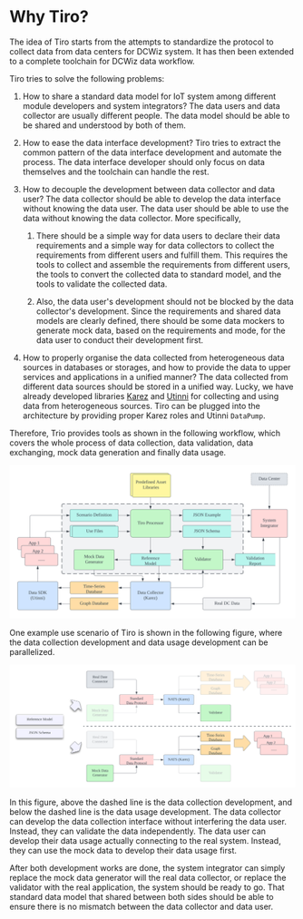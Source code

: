 # Why Tiro?

The idea of Tiro starts from the attempts to standardize the protocol to collect data from data centers for DCWiz system. It has then been extended to a complete toolchain for DCWiz data workflow.

Tiro tries to solve the following problems:

1. How to share a standard data model for IoT system among different module developers and system integrators? The data users and data collector are usually different people. The data model should be able to be shared and understood by both of them.

2. How to ease the data interface development? Tiro tries to extract the common pattern of the data interface development and automate the process. The data interface developer should only focus on data themselves and the toolchain can handle the rest.

3. How to decouple the development between data collector and data user? The data collector should be able to develop the data interface without knowing the data user. The data user should be able to use the data without knowing the data collector. More specifically, 

    1. There should be a simple way for data users to declare their data requirements and a simple way for data collectors to collect the requirements from different users and fulfill them. This requires the tools to collect and assemble the requirements from different users, the tools to convert the collected data to standard model, and the tools to validate the collected data.
       
    2. Also, the data user's development should not be blocked by the data collector's development. Since the requirements and shared data models are clearly defined, there should be some data mockers to generate mock data, based on the requirements and mode, for the data user to conduct their development first.

4. How to properly organise the data collected from heterogeneous data sources in databases or storages, and how to provide the data to upper services and applications in a unified manner? The data collected from different data sources should be stored in a unified way. Lucky, we have already developed libraries [Karez](https://github.com/cap-dcwiz/Karez) and [Utinni](https://github.com/cap-dcwiz/Utinni) for collecting and using data from heterogeneous sources. Tiro can be plugged into the architecture by providing proper Karez roles and Utinni `DataPump`.

Therefore, Trio provides tools as shown in the following workflow, which covers the whole process of data collection, data validation, data exchanging, mock data generation and finally data usage.

![Tiro Concepts](architecture.svg)

One example use scenario of Tiro is shown in the following figure, where the data collection development and data usage development can be parallelized.

![Tiro Workflow](workflow.svg)

In this figure, above the dashed line is the data collection development, and below the dashed line is the data usage development. The data collector can develop the data collection interface without interfering the data user. Instead, they can validate the data independently. The data user can develop their data usage actually connecting to the real system. Instead, they can use the mock data to develop their data usage first. 

After both development works are done, the system integrator can simply replace the mock data generator will the real data collector, or replace the validator with the real application, the system should be ready to go. That standard data model that shared between both sides should be able to ensure there is no mismatch between the data collector and data user.